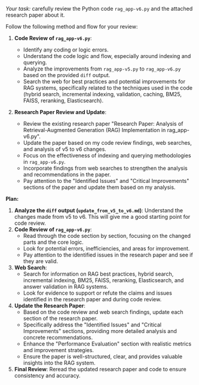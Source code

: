 *Your task:* carefully review the Python code `rag_app-v6.py` and the attached research paper about it.

Follow the following method and flow for your review:

1. **Code Review of `rag_app-v6.py`**:
    - Identify any coding or logic errors.
    - Understand the code logic and flow, especially around indexing and querying.
    - Analyze the improvements from `rag_app-v5.py` to `rag_app-v6.py` based on the provided `diff` output.
    - Search the web for best practices and potential improvements for RAG systems, specifically related to the techniques used in the code (hybrid search, incremental indexing, validation, caching, BM25, FAISS, reranking, Elasticsearch).

2. **Research Paper Review and Update**:
    - Review the existing research paper "Research Paper: Analysis of Retrieval-Augmented Generation (RAG) Implementation in rag_app-v6.py".
    - Update the paper based on my code review findings, web searches, and analysis of v5 to v6 changes.
    - Focus on the effectiveness of indexing and querying methodologies in `rag_app-v6.py`.
    - Incorporate findings from web searches to strengthen the analysis and recommendations in the paper.
    - Pay attention to the "Identified Issues" and "Critical Improvements" sections of the paper and update them based on my analysis.

**Plan:**
1. **Analyze the `diff` output (`update_from_v5_to_v6.md`)**: Understand the changes made from v5 to v6. This will give me a good starting point for code review.
2. **Code Review of `rag_app-v6.py`**:
    - Read through the code section by section, focusing on the changed parts and the core logic.
    - Look for potential errors, inefficiencies, and areas for improvement.
    - Pay attention to the identified issues in the research paper and see if they are valid.
3. **Web Search**:
    - Search for information on RAG best practices, hybrid search, incremental indexing, BM25, FAISS, reranking, Elasticsearch, and answer validation in RAG systems.
    - Look for evidence to support or refute the claims and issues identified in the research paper and during code review.
4. **Update the Research Paper**:
    - Based on the code review and web search findings, update each section of the research paper.
    - Specifically address the "Identified Issues" and "Critical Improvements" sections, providing more detailed analysis and concrete recommendations.
    - Enhance the "Performance Evaluation" section with realistic metrics and improvement strategies.
    - Ensure the paper is well-structured, clear, and provides valuable insights into the RAG system.
5. **Final Review**: Reread the updated research paper and code to ensure consistency and accuracy.
